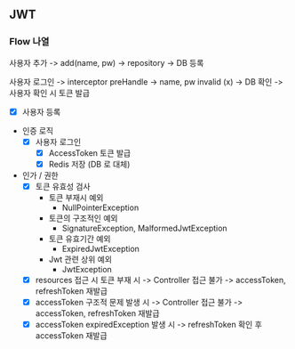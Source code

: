 ## JWT

### Flow 나열 
사용자 추가 -> add(name, pw) -> repository -> DB 등록

사용자 로그인 -> interceptor preHandle
                -> name, pw invalid (x)
                -> DB 확인
                -> 사용자 확인 시 토큰 발급

- [x] 사용자 등록
- 인증 로직
    - [x] 사용자 로그인
        - [x] AccessToken 토큰 발급
        - [x] Redis 저장 (DB 로 대체)

- 인가 / 권한
    - [x] 토큰 유효성 검사
        - 토큰 부재시 예외
            - NullPointerException
        - 토큰의 구조적인 예외
            - SignatureException, MalformedJwtException
        - 토큰 유효기간 예외
            - ExpiredJwtException
        - Jwt 관련 상위 예외
            - JwtException
    - [x] resources 접근 시 토큰 부재 시 -> Controller 접근 불가 -> accessToken, refreshToken 재발급
    - [x] accessToken 구조적 문제 발생 시 -> Controller 접근 불가 -> accessToken, refreshToken 재발급 
    - [x] accessToken expiredException 발생 시 -> refreshToken 확인 후 accessToken 재발급
